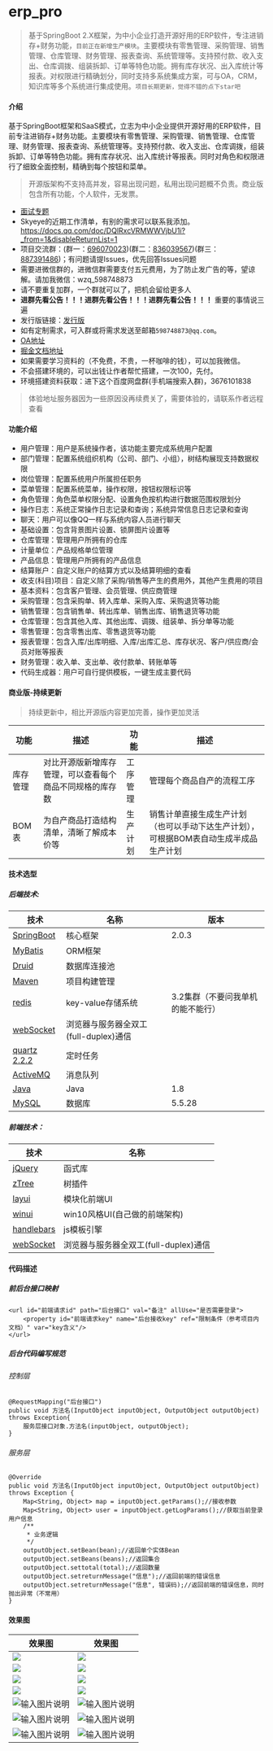 # erp_pro

> 基于SpringBoot 2.X框架，为中小企业打造开源好用的ERP软件，专注进销存+财务功能，`目前正在新增生产模块`。主要模块有零售管理、采购管理、销售管理、仓库管理、财务管理、报表查询、系统管理等。支持预付款、收入支出、仓库调拨、组装拆卸、订单等特色功能。拥有库存状况、出入库统计等报表。对权限进行精确划分，同时支持多系统集成方案，可与OA，CRM，知识库等多个系统进行集成使用。`项目长期更新，觉得不错的点下star吧`

#### 介绍
基于SpringBoot框架和SaaS模式，立志为中小企业提供开源好用的ERP软件，目前专注进销存+财务功能。主要模块有零售管理、采购管理、销售管理、仓库管理、财务管理、报表查询、系统管理等。支持预付款、收入支出、仓库调拨，组装拆卸、订单等特色功能。拥有库存状况、出入库统计等报表。同时对角色和权限进行了细致全面控制，精确到每个按钮和菜单。

> 开源版架构不支持高并发，容易出现问题，私用出现问题概不负责。商业版包含所有功能，个人软件，无发票。

- [面试专题](https://gitee.com/doc_wei01/skyeye/blob/master/Java%E5%AD%A6%E4%B9%A0%E7%9B%AE%E5%BD%95.md)
- Skyeye的近期工作清单，有别的需求可以联系我添加。https://docs.qq.com/doc/DQlRxcVRMWWVjbU1i?_from=1&disableReturnList=1
- 项目交流群：(群一：[696070023](http://shang.qq.com/wpa/qunwpa?idkey=e9aace2bf3e05f37ed5f0377c3827c6683d970ac0bcc61b601f70dc861053229))(群二：[836039567](https://shang.qq.com/wpa/qunwpa?idkey=7bb6f29b27f772aadca9c7c4e384f7833c64e9c3c947b5e946c7b303d1fe174a))(群三：[887391486](https://shang.qq.com/wpa/qunwpa?idkey=a65f2e0292eb1048bb13abb7adca302bd83e3465974861ec1f04c2f7fffc4d99))；有问题请提Issues，优先回答Issues问题
- 需要进微信群的，进微信群需要支付五元费用，为了防止发广告的等，望谅解。请加我微信：wzq_598748873
- 请不要重复加群，一个群就可以了，把机会留给更多人
-  **进群先看公告！！！进群先看公告！！！进群先看公告！！！**  重要的事情说三遍
- 发行版链接：[发行版](https://gitee.com/doc_wei01/erp-pro/releases)
- 如有定制需求，可入群或将需求发送至邮箱`598748873@qq.com`。
- [OA地址](https://gitee.com/doc_wei01/skyeye)
- [掘金文档地址](https://juejin.im/post/5db28c1e51882560613501cf)
- 如果需要学习资料的（不免费，不贵，一杯咖啡的钱），可以加我微信。
- 不会搭建环境的，可以出钱让作者帮忙搭建，一次100，先付。
- 环境搭建资料获取：进下这个百度网盘群(手机端搜索入群)，3676101838

> 体验地址服务器因为一些原因没再续费关了，需要体验的，请联系作者远程查看

#### 功能介绍

- 用户管理：用户是系统操作者，该功能主要完成系统用户配置
- 部门管理：配置系统组织机构（公司、部门、小组），树结构展现支持数据权限
- 岗位管理：配置系统用户所属担任职务
- 菜单管理：配置系统菜单，操作权限，按钮权限标识等
- 角色管理：角色菜单权限分配、设置角色按机构进行数据范围权限划分
- 操作日志：系统正常操作日志记录和查询；系统异常信息日志记录和查询
- 聊天：用户可以像QQ一样与系统内容人员进行聊天
- 基础设置：包含背景图片设置、锁屏图片设置等
- 仓库管理：管理用户所拥有的仓库
- 计量单位：产品规格单位管理
- 产品信息：管理用户所拥有的产品信息
- 结算账户：自定义账户的结算方式以及结算明细的查看
- 收支(科目)项目：自定义除了采购/销售等产生的费用外，其他产生费用的项目
- 基本资料：包含客户管理、会员管理、供应商管理
- 采购管理：包含采购单、转入库单、采购入库、采购退货等功能
- 销售管理：包含销售单、转出库单、销售出库、销售退货等功能
- 仓库管理：包含其他入库、其他出库、调拨、组装单、拆分单等功能
- 零售管理：包含零售出库、零售退货等功能
- 报表管理：包含入库/出库明细、入库/出库汇总、库存状况、客户/供应商/会员对账等报表
- 财务管理：收入单、支出单、收付款单、转账单等
- 代码生成器：用户可自行提供模板，一键生成主要代码

#### 商业版-持续更新

> 持续更新中，相比开源版内容更加完善，操作更加灵活

功能|描述|功能|描述
---|---|---|---
库存管理|对比开源版新增库存管理，可以查看每个商品不同规格的库存数|工序管理|管理每个商品自产的流程工序
BOM表|为自产商品打造结构清单，清晰了解成本价等|生产计划|销售计单直接生成生产计划（也可以手动下达生产计划），可根据BOM表自动生成半成品生产计划

#### 技术选型

##### 后端技术:

技术|名称|版本
---|---|---
[SpringBoot](http://spring.io/projects/spring-boot)|核心框架|2.0.3
[MyBatis](http://www.mybatis.org/mybatis-3/zh/index.html)|ORM框架
[Druid](https://github.com/alibaba/druid)|数据库连接池|
[Maven](http://maven.apache.org/)|项目构建管理|
[redis](https://redis.io/)|key-value存储系统|3.2集群（不要问我单机的能不能行）
[webSocket](http://www.runoob.com/html/html5-websocket.html)|浏览器与服务器全双工(full-duplex)通信|
[quartz 2.2.2](http://www.quartz-scheduler.org/)|定时任务|
[ActiveMQ](http://activemq.apache.org/replicated-leveldb-store.html)|消息队列|
[Java]()|Java|1.8
[MySQL]()|数据库|5.5.28

##### 前端技术：

技术|名称
---|---
[jQuery](http://jquery.com/)|函式库
[zTree](http://www.treejs.cn/v3/)|树插件
[layui](https://www.layui.com/)|模块化前端UI
[winui](https://gitee.com/doc_wei01/skyeye)|win10风格UI(自己做的前端架构)
[handlebars](http://www.ghostchina.com/introducing-the-handlebars-js-templating-engine/)|js模板引擎
[webSocket](http://www.runoob.com/html/html5-websocket.html)|浏览器与服务器全双工(full-duplex)通信

#### 代码描述
##### 前后台接口映射

```
<url id="前端请求id" path="后台接口" val="备注" allUse="是否需要登录">
	<property id="前端请求key" name="后台接收key" ref="限制条件（参考项目内文档）" var="key含义"/>
</url>
```

##### 后台代码编写规范

###### 控制层

```
@RequestMapping("后台接口")
public void 方法名(InputObject inputObject, OutputObject outputObject) throws Exception{
	服务层接口对象.方法名(inputObject, outputObject);
}
```

###### 服务层

```
@Override
public void 方法名(InputObject inputObject, OutputObject outputObject) throws Exception {
	Map<String, Object> map = inputObject.getParams();//接收参数
	Map<String, Object> user = inputObject.getLogParams();//获取当前登录用户信息
	/**
	 * 业务逻辑
	 */
	outputObject.setBean(bean);//返回单个实体Bean
	outputObject.setBeans(beans);//返回集合
	outputObject.settotal(total);//返回数量
	outputObject.setreturnMessage("信息");//返回前端的错误信息
	outputObject.setreturnMessage("信息", 错误码);//返回前端的错误信息，同时抛出异常（不常用）
}
```

#### 效果图

|效果图|效果图|
| ------------- | ------------- |
|![](https://images.gitee.com/uploads/images/2019/1011/084458_e0c2e256_1541735.png "")|![](https://s2.ax1x.com/2019/10/11/uHSaY8.png "")|
|![](https://images.gitee.com/uploads/images/2019/1011/084630_9326c93d_1541735.png "")|![](https://s2.ax1x.com/2019/10/11/uHpkh8.png "")|
|![](https://images.gitee.com/uploads/images/2019/1011/084706_8c921d85_1541735.png "")|![](https://s2.ax1x.com/2019/10/11/uHpeXj.png "")|
|![](https://images.gitee.com/uploads/images/2019/1015/091741_4030a2f0_1541735.png "")|![](https://s2.ax1x.com/2019/10/15/K9meR1.png "")|
|![输入图片说明](https://images.gitee.com/uploads/images/2019/1022/165203_457e90a8_1541735.png "在这里输入图片标题")|![输入图片说明](https://images.gitee.com/uploads/images/2019/1022/165318_c88d74e3_1541735.png "在这里输入图片标题")|
|![输入图片说明](https://images.gitee.com/uploads/images/2019/1022/165355_a7090ee3_1541735.png "在这里输入图片标题")|![输入图片说明](https://images.gitee.com/uploads/images/2019/1022/165505_0f5c5162_1541735.png "在这里输入图片标题")|
|![输入图片说明](https://images.gitee.com/uploads/images/2019/1022/165537_fbb78be8_1541735.png "在这里输入图片标题")|![输入图片说明](https://images.gitee.com/uploads/images/2019/1023/152325_95480f53_1541735.png "在这里输入图片标题")|
